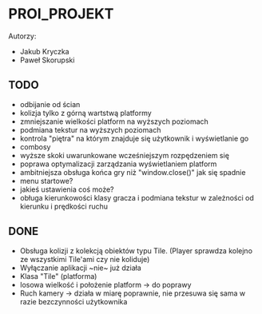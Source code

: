 # PROI_PROJEKT

Autorzy:
- Jakub Kryczka
- Paweł Skorupski

## TODO
- odbijanie od ścian 
- kolizja tylko z górną wartstwą platformy
- zmniejszanie wielkości platform na wyższych poziomach
- podmiana tekstur na wyższych poziomach
- kontrola "piętra" na którym znajduje się użytkownik i wyświetlanie go
- combosy
- wyższe skoki uwarunkowane wcześniejszym rozpędzeniem się
- poprawa optymalizacji zarządzania wyświetlaniem platform
- ambitniejsza obsługa końca gry niż "window.close()" jak się spadnie
- menu startowe?
- jakieś ustawienia coś może?
- obługa kierunkowości klasy gracza i podmiana tekstur w zależności od kierunku i prędkości ruchu

## DONE
- Obsługa kolizji z kolekcją obiektów typu Tile. (Player sprawdza kolejno ze wszystkimi Tile'ami czy nie koliduje)
- Wyłączanie aplikacji ~nie~ już działa
- Klasa "Tile" (platforma)
- losowa wielkość i położenie platform -> do poprawy 
- Ruch kamery -> działa w miarę poprawnie, nie przesuwa się sama w razie bezczynności użytkownika